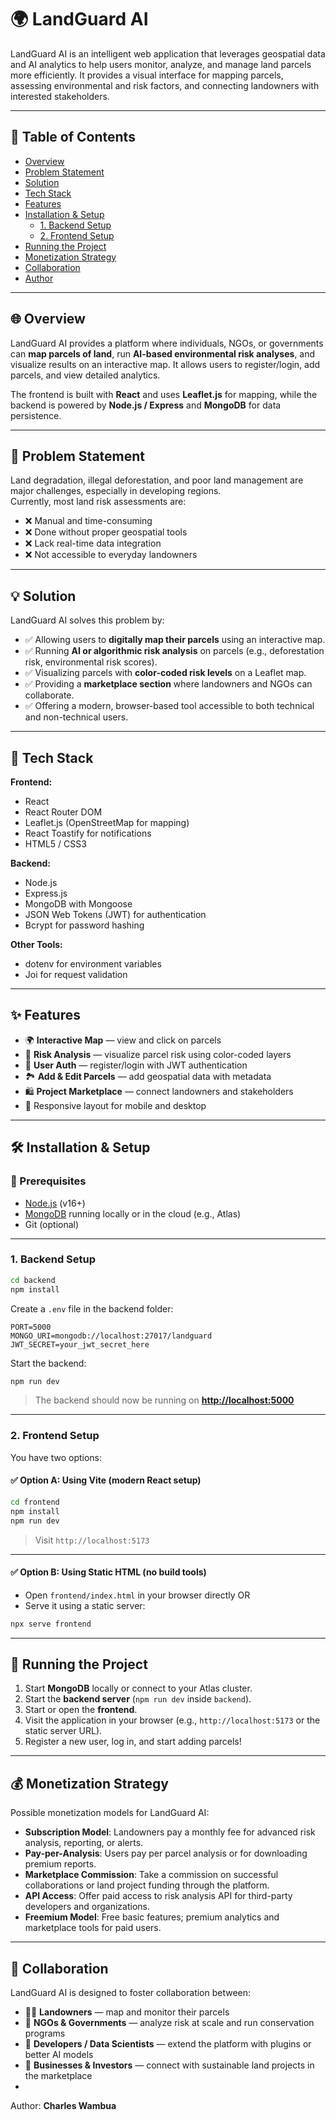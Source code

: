 
# 🌍 LandGuard AI

LandGuard AI is an intelligent web application that leverages geospatial data and AI analytics to help users monitor, analyze, and manage land parcels more efficiently. It provides a visual interface for mapping parcels, assessing environmental and risk factors, and connecting landowners with interested stakeholders.

---

## 🚀 Table of Contents

- [Overview](#-overview)  
- [Problem Statement](#-problem-statement)  
- [Solution](#-solution)  
- [Tech Stack](#-tech-stack)  
- [Features](#-features)  
- [Installation & Setup](#-installation--setup)  
  - [1. Backend Setup](#1-backend-setup)  
  - [2. Frontend Setup](#2-frontend-setup)  
- [Running the Project](#-running-the-project)  
- [Monetization Strategy](#-monetization-strategy)  
- [Collaboration](#-collaboration)  
- [Author](#-author)

---

## 🌐 Overview

LandGuard AI provides a platform where individuals, NGOs, or governments can **map parcels of land**, run **AI-based environmental risk analyses**, and visualize results on an interactive map. It allows users to register/login, add parcels, and view detailed analytics.

The frontend is built with **React** and uses **Leaflet.js** for mapping, while the backend is powered by **Node.js / Express** and **MongoDB** for data persistence.

---

## 🧭 Problem Statement

Land degradation, illegal deforestation, and poor land management are major challenges, especially in developing regions.  
Currently, most land risk assessments are:

- ❌ Manual and time-consuming  
- ❌ Done without proper geospatial tools  
- ❌ Lack real-time data integration  
- ❌ Not accessible to everyday landowners

---

## 💡 Solution

LandGuard AI solves this problem by:

- ✅ Allowing users to **digitally map their parcels** using an interactive map.  
- ✅ Running **AI or algorithmic risk analysis** on parcels (e.g., deforestation risk, environmental risk scores).  
- ✅ Visualizing parcels with **color-coded risk levels** on a Leaflet map.  
- ✅ Providing a **marketplace section** where landowners and NGOs can collaborate.  
- ✅ Offering a modern, browser-based tool accessible to both technical and non-technical users.

---

## 🧱 Tech Stack

**Frontend:**
- React 
- React Router DOM
- Leaflet.js (OpenStreetMap for mapping)
- React Toastify for notifications
- HTML5 / CSS3

**Backend:**
- Node.js
- Express.js
- MongoDB with Mongoose
- JSON Web Tokens (JWT) for authentication
- Bcrypt for password hashing

**Other Tools:**

- dotenv for environment variables
- Joi for request validation

---

## ✨ Features

- 🌍 **Interactive Map** — view and click on parcels  
- 🧠 **Risk Analysis** — visualize parcel risk using color-coded layers  
- 📝 **User Auth** — register/login with JWT authentication  
- 🏞️ **Add & Edit Parcels** — add geospatial data with metadata  
- 🛍️ **Project Marketplace** — connect landowners and stakeholders  
- 📱 Responsive layout for mobile and desktop

---

## 🛠️ Installation & Setup

### 📌 Prerequisites

- [Node.js](https://nodejs.org/) (v16+)
- [MongoDB](https://www.mongodb.com/) running locally or in the cloud (e.g., Atlas)
- Git (optional)

---

### 1. Backend Setup

```bash
cd backend
npm install
````

Create a `.env` file in the backend folder:

```
PORT=5000
MONGO_URI=mongodb://localhost:27017/landguard
JWT_SECRET=your_jwt_secret_here
```

Start the backend:

```bash
npm run dev
```

> The backend should now be running on **[http://localhost:5000](http://localhost:5000)**

---

### 2. Frontend Setup

You have two options:

#### ✅ Option A: Using Vite (modern React setup)

```bash
cd frontend
npm install
npm run dev
```

> Visit `http://localhost:5173`

---

#### ✅ Option B: Using Static HTML (no build tools)

* Open `frontend/index.html` in your browser directly
  OR
* Serve it using a static server:

```bash
npx serve frontend
```

---

## 🧠 Running the Project

1. Start **MongoDB** locally or connect to your Atlas cluster.
2. Start the **backend server** (`npm run dev` inside `backend`).
3. Start or open the **frontend**.
4. Visit the application in your browser (e.g., `http://localhost:5173` or the static server URL).
5. Register a new user, log in, and start adding parcels!

---

## 💰 Monetization Strategy

Possible monetization models for LandGuard AI:

* **Subscription Model**: Landowners pay a monthly fee for advanced risk analysis, reporting, or alerts.
* **Pay-per-Analysis**: Users pay per parcel analysis or for downloading premium reports.
* **Marketplace Commission**: Take a commission on successful collaborations or land project funding through the platform.
* **API Access**: Offer paid access to risk analysis API for third-party developers and organizations.
* **Freemium Model**: Free basic features; premium analytics and marketplace tools for paid users.

---

## 🤝 Collaboration

LandGuard AI is designed to foster collaboration between:

* 🧑‍🌾 **Landowners** — map and monitor their parcels
* 🌱 **NGOs & Governments** — analyze risk at scale and run conservation programs
* 🧠 **Developers / Data Scientists** — extend the platform with plugins or better AI models
* 💼 **Businesses & Investors** — connect with sustainable land projects in the marketplace
* 


Author: **Charles Wambua**
